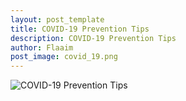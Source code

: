 ```yaml
---
layout: post_template
title: COVID-19 Prevention Tips
description: COVID-19 Prevention Tips
author: Flaaim
post_image: covid_19.png
---
```


![COVID-19 Prevention Tips](https://safetyworkblog.com/assets/infographics/covid_19.png)
